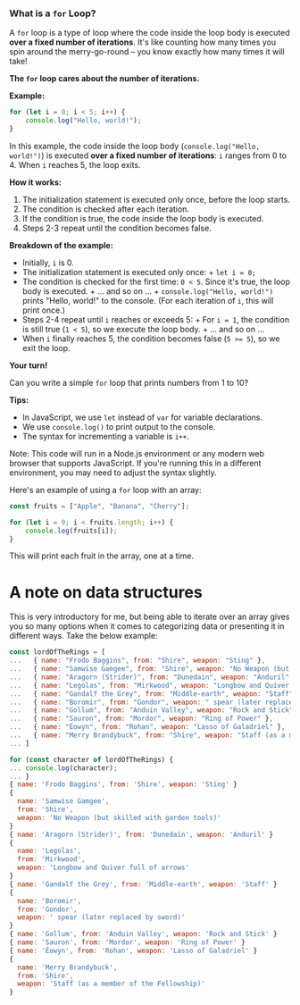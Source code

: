 ### What is a `for` Loop?

A `for` loop is a type of loop where the code inside the loop body is executed **over a fixed number of 
iterations**. It's like counting how many times you spin around the merry-go-round – you know exactly how many 
times it will take!

**The `for` loop cares about the number of iterations.**

**Example:**
```javascript
for (let i = 0; i < 5; i++) {
    console.log("Hello, world!");
}
```
In this example, the code inside the loop body (`console.log("Hello, world!")`) is executed **over a fixed 
number of iterations**: `i` ranges from 0 to 4. When `i` reaches 5, the loop exits.

**How it works:**

1. The initialization statement is executed only once, before the loop starts.
2. The condition is checked after each iteration.
3. If the condition is true, the code inside the loop body is executed.
4. Steps 2-3 repeat until the condition becomes false.

**Breakdown of the example:**

* Initially, `i` is 0.
* The initialization statement is executed only once:
        + `let i = 0;`
* The condition is checked for the first time: `0 < 5`. Since it's true, the loop body is executed.
        + ... and so on ...
        + `console.log("Hello, world!")` prints "Hello, world!" to the console. (For each iteration of `i`, this will 
print once.)
* Steps 2-4 repeat until `i` reaches or exceeds 5:
        + For `i = 1`, the condition is still true (`1 < 5`), so we execute the loop body.
        + ... and so on ...
* When `i` finally reaches 5, the condition becomes false (`5 >= 5`), so we exit the loop.

**Your turn!**

Can you write a simple `for` loop that prints numbers from 1 to 10?

**Tips:**

* In JavaScript, we use `let` instead of `var` for variable declarations.
* We use `console.log()` to print output to the console.
* The syntax for incrementing a variable is `i++`.

Note: This code will run in a Node.js environment or any modern web browser that supports JavaScript. If you're 
running this in a different environment, you may need to adjust the syntax slightly.

Here's an example of using a `for` loop with an array:
```javascript
const fruits = ["Apple", "Banana", "Cherry"];

for (let i = 0; i < fruits.length; i++) {
    console.log(fruits[i]);
}
```
This will print each fruit in the array, one at a time.

# A note on data structures

This is very introductory for me, but being able to iterate over an array gives you so many options when 
it comes to categorizing data or presenting it in different ways. Take the below example:

```javascript
const lordOfTheRings = [
...   { name: "Frodo Baggins", from: "Shire", weapon: "Sting" },
...   { name: "Samwise Gamgee", from: "Shire", weapon: "No Weapon (but skilled with garden tools)" },
...   { name: "Aragorn (Strider)", from: "Dunedain", weapon: "Anduril" },
...   { name: "Legolas", from: "Mirkwood", weapon: "Longbow and Quiver full of arrows" },
...   { name: "Gandalf the Grey", from: "Middle-earth", weapon: "Staff" },
...   { name: "Boromir", from: "Gondor", weapon: " spear (later replaced by sword)" },
...   { name: "Gollum", from: "Anduin Valley", weapon: "Rock and Stick" },
...   { name: "Sauron", from: "Mordor", weapon: "Ring of Power" },
...   { name: "Éowyn", from: "Rohan", weapon: "Lasso of Galadriel" },
...   { name: "Merry Brandybuck", from: "Shire", weapon: "Staff (as a member of the Fellowship)" }
... ]

for (const character of lordOfTheRings) {
... console.log(character);
... }
{ name: 'Frodo Baggins', from: 'Shire', weapon: 'Sting' }
{
  name: 'Samwise Gamgee',
  from: 'Shire',
  weapon: 'No Weapon (but skilled with garden tools)'
}
{ name: 'Aragorn (Strider)', from: 'Dunedain', weapon: 'Anduril' }
{
  name: 'Legolas',
  from: 'Mirkwood',
  weapon: 'Longbow and Quiver full of arrows'
}
{ name: 'Gandalf the Grey', from: 'Middle-earth', weapon: 'Staff' }
{
  name: 'Boromir',
  from: 'Gondor',
  weapon: ' spear (later replaced by sword)'
}
{ name: 'Gollum', from: 'Anduin Valley', weapon: 'Rock and Stick' }
{ name: 'Sauron', from: 'Mordor', weapon: 'Ring of Power' }
{ name: 'Éowyn', from: 'Rohan', weapon: 'Lasso of Galadriel' }
{
  name: 'Merry Brandybuck',
  from: 'Shire',
  weapon: 'Staff (as a member of the Fellowship)'
}
```

